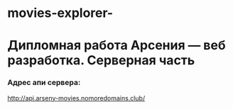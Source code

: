 # movies-explorer-

# Дипломная работа Арсения — веб разработка. Серверная часть

### Адрес апи сервера:
http://api.arseny-movies.nomoredomains.club/
